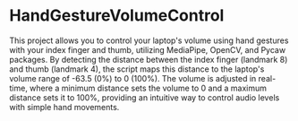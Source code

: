 # HandGestureVolumeControl
This project allows you to control your laptop's volume using hand gestures with your index finger and thumb, utilizing MediaPipe, OpenCV, and Pycaw packages. By detecting the distance between the index finger (landmark 8) and thumb (landmark 4), the script maps this distance to the laptop's volume range of -63.5 (0%) to 0 (100%). The volume is adjusted in real-time, where a minimum distance sets the volume to 0 and a maximum distance sets it to 100%, providing an intuitive way to control audio levels with simple hand movements.
